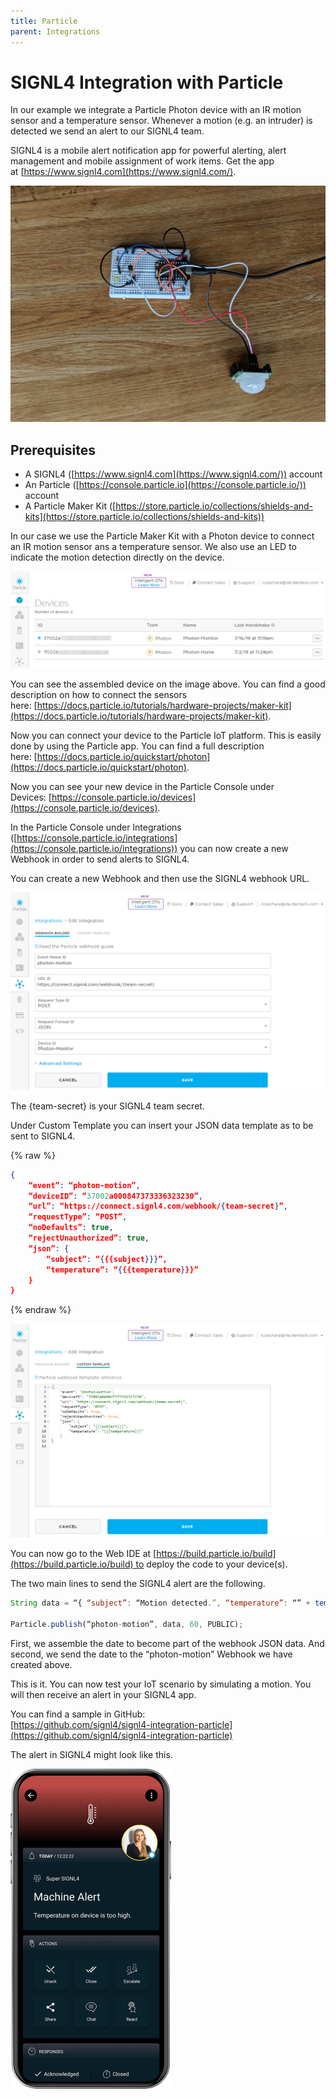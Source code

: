 ```yaml
---
title: Particle
parent: Integrations
---
```


# SIGNL4 Integration with Particle

In our example we integrate a Particle Photon device with an IR motion sensor and a temperature sensor. Whenever a motion (e.g. an intruder) is detected we send an alert to our SIGNL4 team.

SIGNL4 is a mobile alert notification app for powerful alerting, alert management and mobile assignment of work items. Get the app at [https://www.signl4.com](https://www.signl4.com/).

![Particle Setup](particle-photon.jpg)

## Prerequisites
- A SIGNL4 ([https://www.signl4.com](https://www.signl4.com/)) account
- An Particle ([https://console.particle.io](https://console.particle.io/)) account
- A Particle Maker Kit ([https://store.particle.io/collections/shields-and-kits](https://store.particle.io/collections/shields-and-kits))

In our case we use the Particle Maker Kit with a Photon device to connect an IR motion sensor ans a temperature sensor. We also use an LED to indicate the motion detection directly on the device.

![Particle Devices](particle-devices.png)

You can see the assembled device on the image above. You can find a good description on how to connect the sensors here: [https://docs.particle.io/tutorials/hardware-projects/maker-kit](https://docs.particle.io/tutorials/hardware-projects/maker-kit).

Now you can connect your device to the Particle IoT platform. This is easily done by using the Particle app. You can find a full description here: [https://docs.particle.io/quickstart/photon](https://docs.particle.io/quickstart/photon).

Now you can see your new device in the Particle Console under Devices: [https://console.particle.io/devices](https://console.particle.io/devices).

In the Particle Console under Integrations ([https://console.particle.io/integrations](https://console.particle.io/integrations)) you can now create a new Webhook in order to send alerts to SIGNL4.

You can create a new Webhook and then use the SIGNL4 webhook URL.

![Particle Webhook 1](particle-webhook1.png)

The {team-secret} is your SIGNL4 team secret.

Under Custom Template you can insert your JSON data template as to be sent to SIGNL4.

{% raw %}
```json
{
    “event”: “photon-motion”,
    “deviceID”: “37002a000847373336323230”,
    “url”: “https://connect.signl4.com/webhook/{team-secret}”,
    “requestType”: “POST”,
    “noDefaults”: true,
    “rejectUnauthorized”: true,
    “json”: {
        “subject”: “{{{subject}}}”,
        “temperature”: “{{{temperature}}}”
    }
}
```
{% endraw %}

![Particle Webhook 2](particle-webhook2.png)

You can now go to the Web IDE at [https://build.particle.io/build](https://build.particle.io/build) to deploy the code to your device(s).

The two main lines to send the SIGNL4 alert are the following.

```javascript
String data = “{ “subject”: “Motion detected.”, “temperature”: “” + temperature() + “” }”;

Particle.publish(“photon-motion”, data, 60, PUBLIC); 
```

First, we assemble the date to become part of the webhook JSON data. And second, we send the date to the “photon-motion” Webhook we have created above.

This is it. You can now test your IoT scenario by simulating a motion. You will then receive an alert in your SIGNL4 app.

You can find a sample in GitHub:  
[https://github.com/signl4/signl4-integration-particle](https://github.com/signl4/signl4-integration-particle)

The alert in SIGNL4 might look like this.

![SIGNL4 Alert](signl4-iot.png)
